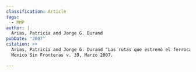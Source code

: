 ```yaml
---
classification: Article
tags:
  - MMP
author: |
  Arias, Patricia and Jorge G. Durand
pubDate: "2007"
citation: >+
  Arias, Patricia and Jorge G. Durand "Las rutas que estrenó el ferrocarril"
  Mexico Sin Fronteras v. 39, Marzo 2007.

---
```


